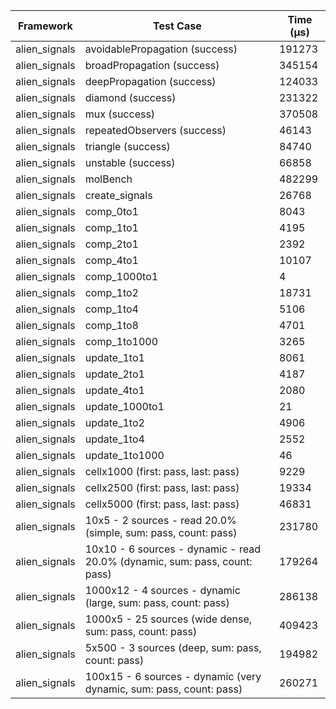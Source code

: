 | Framework | Test Case | Time (μs) |
| --- | --- | --- |
| alien_signals | avoidablePropagation (success) | 191273 |
| alien_signals | broadPropagation (success) | 345154 |
| alien_signals | deepPropagation (success) | 124033 |
| alien_signals | diamond (success) | 231322 |
| alien_signals | mux (success) | 370508 |
| alien_signals | repeatedObservers (success) | 46143 |
| alien_signals | triangle (success) | 84740 |
| alien_signals | unstable (success) | 66858 |
| alien_signals | molBench | 482299 |
| alien_signals | create_signals | 26768 |
| alien_signals | comp_0to1 | 8043 |
| alien_signals | comp_1to1 | 4195 |
| alien_signals | comp_2to1 | 2392 |
| alien_signals | comp_4to1 | 10107 |
| alien_signals | comp_1000to1 | 4 |
| alien_signals | comp_1to2 | 18731 |
| alien_signals | comp_1to4 | 5106 |
| alien_signals | comp_1to8 | 4701 |
| alien_signals | comp_1to1000 | 3265 |
| alien_signals | update_1to1 | 8061 |
| alien_signals | update_2to1 | 4187 |
| alien_signals | update_4to1 | 2080 |
| alien_signals | update_1000to1 | 21 |
| alien_signals | update_1to2 | 4906 |
| alien_signals | update_1to4 | 2552 |
| alien_signals | update_1to1000 | 46 |
| alien_signals | cellx1000 (first: pass, last: pass) | 9229 |
| alien_signals | cellx2500 (first: pass, last: pass) | 19334 |
| alien_signals | cellx5000 (first: pass, last: pass) | 46831 |
| alien_signals | 10x5 - 2 sources - read 20.0% (simple, sum: pass, count: pass) | 231780 |
| alien_signals | 10x10 - 6 sources - dynamic - read 20.0% (dynamic, sum: pass, count: pass) | 179264 |
| alien_signals | 1000x12 - 4 sources - dynamic (large, sum: pass, count: pass) | 286138 |
| alien_signals | 1000x5 - 25 sources (wide dense, sum: pass, count: pass) | 409423 |
| alien_signals | 5x500 - 3 sources (deep, sum: pass, count: pass) | 194982 |
| alien_signals | 100x15 - 6 sources - dynamic (very dynamic, sum: pass, count: pass) | 260271 |
